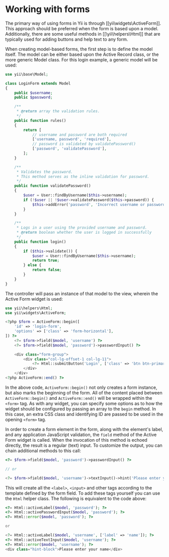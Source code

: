 Working with forms
==================

The primary way of using forms in Yii is through [[yii\widgets\ActiveForm]]. This approach should be preferred when the form is based upon  a model. Additionally, there are some useful methods in [[\yii\helpers\Html]] that are typically used for adding buttons and help text to any form.

When creating model-based forms, the first step is to define the model itself. The model can be either based upon the Active Record class, or the more generic Model class. For this login example, a generic model will be used:

```php
use yii\base\Model;

class LoginForm extends Model
{
	public $username;
	public $password;

	/**
	 * @return array the validation rules.
	 */
	public function rules()
	{
		return [
			// username and password are both required
			['username, password', 'required'],
			// password is validated by validatePassword()
			['password', 'validatePassword'],
		];
	}

	/**
	 * Validates the password.
	 * This method serves as the inline validation for password.
	 */
	public function validatePassword()
	{
		$user = User::findByUsername($this->username);
		if (!$user || !$user->validatePassword($this->password)) {
			$this->addError('password', 'Incorrect username or password.');
		}
	}

	/**
	 * Logs in a user using the provided username and password.
	 * @return boolean whether the user is logged in successfully
	 */
	public function login()
	{
		if ($this->validate()) {
			$user = User::findByUsername($this->username);
			return true;
		} else {
			return false;
		}
	}
}
```

The controller will pass an instance of that model to the view, wherein the Active Form widget is used:

```php
use yii\helpers\Html;
use yii\widgets\ActiveForm;

<?php $form = ActiveForm::begin([
	'id' => 'login-form',
	'options' => ['class' => 'form-horizontal'],
]) ?>
	<?= $form->field($model, 'username') ?>
	<?= $form->field($model, 'password')->passwordInput() ?>

	<div class="form-group">
		<div class="col-lg-offset-1 col-lg-11">
			<?= Html::submitButton('Login', ['class' => 'btn btn-primary']) ?>
		</div>
	</div>
<?php ActiveForm::end() ?>
```

In the above code, `ActiveForm::begin()` not only creates a form instance, but also marks the beginning of the form. All of the content
placed between `ActiveForm::begin()` and `ActiveForm::end()` will be wrapped within the `<form>` tag. As with any widget, you can specify some options as to how the widget should be configured by passing an array to the `begin` method. In this case, an extra CSS class and identifying ID are passed to be used in the opening `<form>` tag.

In order to create a form element in the form, along with the element's label, and any application JavaScript validation, the `field` method of the Active Form widget is called. When the invocation of this method is echoed directly, the result is a regular (text) input. To
customize the output, you can chain additional methods to this call:

```php
<?= $form->field($model, 'password')->passwordInput() ?>

// or

<?= $form->field($model, 'username')->textInput()->hint('Please enter your name')->label('Name') ?>
```

This will create all the `<label>`, `<input>` and other tags according to the template defined by the form field.
To add these tags yourself you can use the `Html` helper class. The following is equivalent to the code above:

```php
<?= Html::activeLabel($model, 'password'); ?>
<?= Html::activePasswordInput($model, 'password'); ?>
<?= Html::error($model, 'password'); ?>

or

<?= Html::activeLabel($model, 'username', ['label' => 'name']); ?>
<?= Html::activeTextInput($model, 'username'); ?>
<?= Html::error($model, 'username'); ?>
<div class="hint-block">Please enter your name</div>
```
